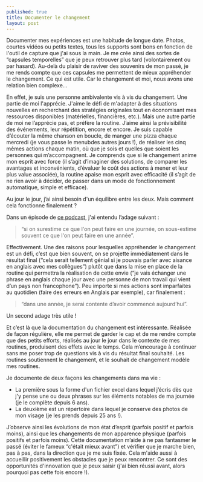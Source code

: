 ```yaml
---
published: true
title: Documenter le changement
layout: post
---
```


Documenter mes expériences est une habitude de longue date. Photos, courtes vidéos ou petits textes, tous les supports sont bons en fonction de l'outil de capture que j'ai sous la main. Je me crée ainsi des sortes de “capsules temporelles” que je peux retrouver plus tard (volontairement ou par hasard). Au-delà du plaisir de raviver des souvenirs de mon passé, je me rends compte que ces capsules me permettent de mieux appréhender le changement. Ce qui est utile. Car le changement et moi, nous avons une relation bien complexe…

En effet, je suis une personne ambivalente vis à vis du changement. Une partie de moi l'apprécie. J'aime le défi de m'adapter à des situations nouvelles en recherchant des stratégies originales tout en économisant mes ressources disponibles (matérielles, financières, etc.). Mais une autre partie de moi ne l’apprécie pas, et préfère la routine. J’aime ainsi la prévisibilité des événements, leur répétition, encore et encore. Je suis capable d’écouter la même chanson en boucle, de manger une pizza chaque mercredi (je vous passe le menubdes autres jours !), de réaliser les cinq mêmes actions chaque matin, où que je sois et quelles que soient les personnes qui m’accompagnent. Je comprends que si le changement anime mon esprit avec force (il s’agit d’imaginer des solutions, de comparer les avantages et inconvénients, d’évaluer le coût des actions à mener et leur plus value associée), la routine apaise mon esprit avec efficacité (il s’agit de ne rien avoir à décider, de passer dans un mode de fonctionnement automatique, simple et efficace). 

Au jour le jour, j’ai ainsi besoin d'un équilibre entre les deux. Mais comment cela fonctionne finalement ?

Dans un épisode de [ce podcast](https://fullfocus.co/ltw-podcast-episode-1/), j'ai entendu l’adage suivant : 
> “si on surestime ce que l'on peut faire en une journée, on sous-estime souvent ce que l'on peut faire en une année”. 

Effectivement. Une des raisons pour lesquelles appréhender le changement est un défi, c’est que bien souvent, on se projette immédiatement dans le résultat final (“cela serait tellement génial si je pouvais parler avec aisance en anglais avec mes collègues”) plutôt que dans la mise en place de la routine qui permettra la réalisation de cette envie (“je vais échanger une phrase en anglais chaque jour avec une personne de mon travail qui vient d’un pays non francophone”). Peu importe si mes actions sont imparfaites au quotidien (faire des erreurs en Anglais par exemple), car finalement :
> “dans une année, je serai contente d’avoir commencé aujourd’hui”.

Un second adage très utile !

Et c’est là que la documentation du changement est intéressante. Réalisée de façon régulière, elle me permet de garder le cap et de me rendre compte que des petits efforts, réalisés au jour le jour dans le contexte de mes routines, produisent des effets avec le temps. Cela m’encourage à continuer sans me poser trop de questions vis à vis du résultat final souhaité. Les routines soutiennent le changement, et le souhait de changement modèle mes routines. 

Je documente de deux façons les changements dans ma vie :
- La première sous la forme d'un fichier excel dans lequel j’écris dès que j'y pense une ou deux phrases sur les éléments notables de ma journée (je le complète depuis 6 ans). 
- La deuxième est un répertoire dans lequel je conserve des photos de mon visage (je les prends depuis 25 ans !). 

J’observe ainsi les évolutions de mon état d’esprit (parfois positif et parfois moins), ainsi que les changements de mon apparence physique (parfois positifs et parfois moins). Cette documentation m’aide à ne pas fantasmer le passé (éviter le fameux “c'était mieux avant”) et vérifier que je marche bien, pas à pas, dans la direction que je me suis fixée. Cela m'aide aussi à accueillir positivement les obstacles que je peux rencontrer. Ce sont des opportunités d'innovation que je peux saisir (j'ai bien réussi avant, alors pourquoi pas cette fois encore !).


